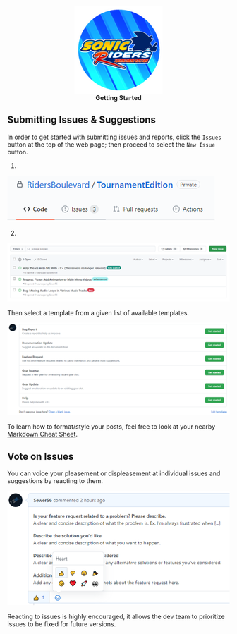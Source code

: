 

<div align="center">
	<img src="Images/Icon.png" width="200" align="center" />
	<br/>
	<strong>Getting Started</strong><br/>
</div>





## Submitting Issues & Suggestions

In order to get started with submitting issues and reports, click the `Issues` button at the top of the web page; then proceed to select the `New Issue` button.

1.

![Kanban Example](./Images/Tutorial/Issues.png)

2.

![Kanban Example](./Images/Tutorial/Issues_New.png)

Then select a template from a given list of available templates.

![Kanban Example](./Images/Tutorial/Issues_Template.png)

To learn how to format/style your posts, feel free to look at your nearby [Markdown Cheat Sheet](https://github.com/adam-p/markdown-here/wiki/Markdown-Cheatsheet).

## Vote on Issues

You can voice your pleasement or displeasement at individual issues and suggestions by reacting to them.

![Kanban Example](./Images/Tutorial/Issues_Vote.png)

Reacting to issues is highly encouraged, it allows the dev team to prioritize issues to be fixed for future versions.
